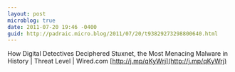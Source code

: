 ```yaml
---
layout: post
microblog: true
date: 2011-07-20 19:46 -0400
guid: http://padraic.micro.blog/2011/07/20/t93829273298800640.html
---
```

How Digital Detectives Deciphered Stuxnet, the Most Menacing Malware in History | Threat Level | Wired.com [http://j.mp/qKyWrj](http://j.mp/qKyWrj)
